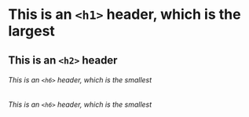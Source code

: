 # This is an `<h1>` header, which is the largest

## This is an `<h2>` header

###### This is an `<h6>` header, which is the smallest
###### This is an `<h6>` header, which is the smallest
